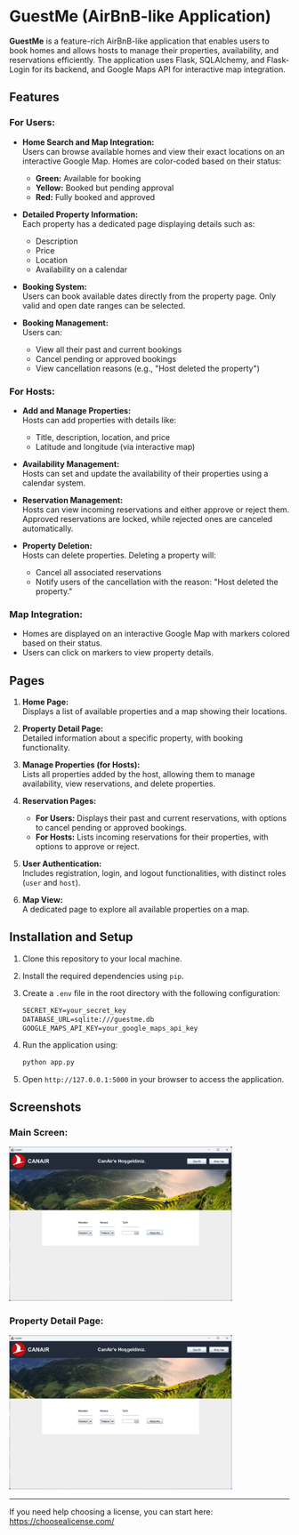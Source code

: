 # GuestMe (AirBnB-like Application)

**GuestMe** is a feature-rich AirBnB-like application that enables users to book homes and allows hosts to manage their properties, availability, and reservations efficiently. The application uses Flask, SQLAlchemy, and Flask-Login for its backend, and Google Maps API for interactive map integration.

## Features

### **For Users:**
- **Home Search and Map Integration:**  
  Users can browse available homes and view their exact locations on an interactive Google Map. Homes are color-coded based on their status:
  - **Green:** Available for booking
  - **Yellow:** Booked but pending approval
  - **Red:** Fully booked and approved

- **Detailed Property Information:**  
  Each property has a dedicated page displaying details such as:
  - Description
  - Price
  - Location
  - Availability on a calendar

- **Booking System:**  
  Users can book available dates directly from the property page. Only valid and open date ranges can be selected. 

- **Booking Management:**  
  Users can:
  - View all their past and current bookings
  - Cancel pending or approved bookings
  - View cancellation reasons (e.g., "Host deleted the property")

### **For Hosts:**
- **Add and Manage Properties:**  
  Hosts can add properties with details like:
  - Title, description, location, and price
  - Latitude and longitude (via interactive map)

- **Availability Management:**  
  Hosts can set and update the availability of their properties using a calendar system.

- **Reservation Management:**  
  Hosts can view incoming reservations and either approve or reject them. Approved reservations are locked, while rejected ones are canceled automatically.

- **Property Deletion:**  
  Hosts can delete properties. Deleting a property will:
  - Cancel all associated reservations
  - Notify users of the cancellation with the reason: "Host deleted the property."

### **Map Integration:**
- Homes are displayed on an interactive Google Map with markers colored based on their status.
- Users can click on markers to view property details.

## Pages

1. **Home Page:**  
   Displays a list of available properties and a map showing their locations.

2. **Property Detail Page:**  
   Detailed information about a specific property, with booking functionality.

3. **Manage Properties (for Hosts):**  
   Lists all properties added by the host, allowing them to manage availability, view reservations, and delete properties.

4. **Reservation Pages:**  
   - **For Users:** Displays their past and current reservations, with options to cancel pending or approved bookings.
   - **For Hosts:** Lists incoming reservations for their properties, with options to approve or reject.

5. **User Authentication:**  
   Includes registration, login, and logout functionalities, with distinct roles (`user` and `host`).

6. **Map View:**  
   A dedicated page to explore all available properties on a map.

## Installation and Setup

1. Clone this repository to your local machine.

2. Install the required dependencies using `pip`.

3. Create a `.env` file in the root directory with the following configuration:

    ```env
    SECRET_KEY=your_secret_key
    DATABASE_URL=sqlite:///guestme.db
    GOOGLE_MAPS_API_KEY=your_google_maps_api_key
    ```

4. Run the application using:

    ```bash
    python app.py
    ```

5. Open `http://127.0.0.1:5000` in your browser to access the application.

## Screenshots

### Main Screen:
<img src="https://github.com/can61cebi/CanAir/blob/main/Development_Stage_01.png" width="400">

### Property Detail Page:
<img src="https://github.com/can61cebi/CanAir/blob/main/Development_Stage_01.png" width="400">

---

If you need help choosing a license, you can start here: https://choosealicense.com/

